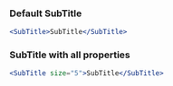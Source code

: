 ### Default SubTitle

```jsx
<SubTitle>SubTitle</SubTitle>
```

### SubTitle with all properties

```jsx
<SubTitle size="5">SubTitle</SubTitle>
```

